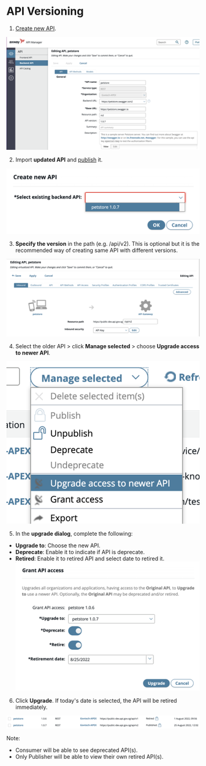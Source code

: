 # API Versioning

1. [Create new API](docs/publisher/create-api.md).

![1-create-backend-api](./image/api-versioning/1-create-backend-api.jpg)

2. Import **updated API** and [publish](docs/publisher/publish-api.md) it.

![2-import-to-frontend-api](./image/api-versioning/2-import-to-frontend-api.jpg)

3. **Specify the version** in the path (e.g. /api/v2). This is optional but it is the recommended way of creating same API with different versions.

![3-indicate-version](./image/api-versioning/3-indicate-version.jpg)

4. Select the older API > click **Manage selected** > choose **Upgrade access to newer API**.

![4-upgrade-existing-api](./image/api-versioning/4-upgrade-existing-api.jpg)

5. In the **upgrade dialog**, complete the following:

- **Upgrade to**: Choose the new API.
- **Deprecate**: Enable it to indicate if API is deprecate.
- **Retired**: Enable it to retired API and select date to retired it.
  ![5-upgrade-dialog](./image/api-versioning/5-upgrade-dialog.jpg)

6. Click **Upgrade**. If today's date is selected, the API will be retired immediately.

![6-retired-api-status](./image/api-versioning/6-retired-api-status.jpg)

Note:

- Consumer will be able to see deprecated API(s).
- Only Publisher will be able to view their own retired API(s).
